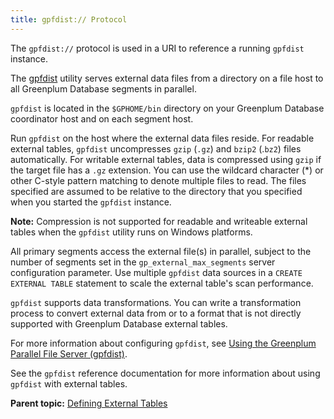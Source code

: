 ```yaml
---
title: gpfdist:// Protocol 
---
```


The `gpfdist://` protocol is used in a URI to reference a running `gpfdist` instance.

The [gpfdist](../../utility_guide/ref/gpfdist.html) utility serves external data files from a directory on a file host to all Greenplum Database segments in parallel.

`gpfdist` is located in the `$GPHOME/bin` directory on your Greenplum Database coordinator host and on each segment host.

Run `gpfdist` on the host where the external data files reside. For readable external tables, `gpfdist` uncompresses `gzip` \(`.gz`\) and `bzip2` \(.`bz2`\) files automatically. For writable external tables, data is compressed using `gzip` if the target file has a `.gz` extension. You can use the wildcard character \(\*\) or other C-style pattern matching to denote multiple files to read. The files specified are assumed to be relative to the directory that you specified when you started the `gpfdist` instance.

**Note:** Compression is not supported for readable and writeable external tables when the `gpfdist` utility runs on Windows platforms.

All primary segments access the external file\(s\) in parallel, subject to the number of segments set in the `gp_external_max_segments` server configuration parameter. Use multiple `gpfdist` data sources in a `CREATE EXTERNAL TABLE` statement to scale the external table's scan performance.

`gpfdist` supports data transformations. You can write a transformation process to convert external data from or to a format that is not directly supported with Greenplum Database external tables.

For more information about configuring `gpfdist`, see [Using the Greenplum Parallel File Server \(gpfdist\)](g-using-the-greenplum-parallel-file-server--gpfdist-.html).

See the `gpfdist` reference documentation for more information about using `gpfdist` with external tables.

**Parent topic:** [Defining External Tables](../external/g-external-tables.html)

